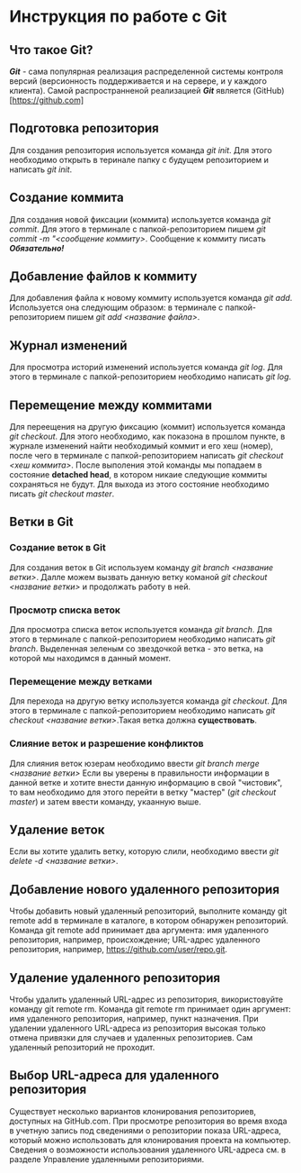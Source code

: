 # Инструкция по работе с Git

## Что такое Git?
***Git*** - сама популярная реализация распределенной системы контроля версий (версионность поддерживается и на сервере, и у каждого клиента). Самой распространненой реализацией ***Git*** является (GitHub)[https://github.com]

## Подготовка репозитория
Для создания репозитория используется команда *git init*. Для этого необходимо открыть в теринале папку с будущем репозиторием и написать *git init*.

## Создание коммита
Для создания новой фиксации (коммита) используется команда *git commit*. Для этого в терминале с папкой-репозиторием пишем *git commit -m "<сообщение коммиту>*. Сообщение к коммиту писать ***Обязательно!***

## Добавление файлов к коммиту
Для добавления файла к новому коммиту используется команда *git add*. Используется она следующим образом: в терминале с папкой-репозиторием пишем *git add <название файла>*.

## Журнал изменений
Для просмотра историй изменений используется команда *git log*. Для этого в терминале с папкой-репозиторием необходимо написать *git log*.

## Перемещение между коммитами
Для переещения на другую фиксацию (коммит) используется команда *git checkout*. Для этого необходимо, как показона в прошлом пункте, в журнале изменений найти необходимый коммит и его хеш (номер), после чего в терминале с папкой-репозиторием написать *git checkout <хеш коммита>*. После выполения этой команды мы попадаем в состояние **detached head**, в котором никаие следующие коммиты сохраняться не будут. Для выхода из этого состояние необходимо писать *git checkout master*.

## Ветки в Git

### Создание веток в Git
Для создания веток  в Git используем команду *git branch <название ветки>*.
Далле можем вызвать данную ветку команой *git checkout <название ветки>* и продолжать работу в ней.

### Просмотр списка веток
Для просмотра списка веток используется команда *git branch*. Для этого в терминале с папкой-репозиторием необходимо написать *git branch*. Выделенная зеленым со звездочкой ветка - это ветка, на которой мы находимся в данный момент.

### Перемещение между ветками
Для перехода на другую ветку используется команда *git checkout*. Для этого в терминале с папкой-репозиторием необходимо написать *git checkout <название ветки>*.Такая ветка должна **существовать**.

### Слияние веток и разрешение конфликтов
Для слияния веток юзерам необходимо ввести *git branch merge <название ветки>*
Если вы уверены в правильности информации в данной ветке и хотите внести данную информацию в свой "чистовик", то вам необходимо для этого перейти в ветку "мастер" (*git checkout master*) и затем ввести команду, укаанную выше.

## Удаление веток
Если вы хотите удалить ветку, которую слили, необходимо ввести *git delete -d <название ветки>*.

##  Добавление нового удаленного репозитория
Чтобы добавить новый удаленный репозиторий, выполните команду git remote add в терминале в каталоге, в котором обнаружен репозиторий.
Команда git remote add принимает два аргумента:
имя удаленного репозитория, например, происхождение;
URL-адрес удаленного репозитория, например, https://github.com/user/repo.git.

##  Удаление удаленного репозитория
Чтобы удалить удаленный URL-адрес из репозитория, використовуйте команду git remote rm.
Команда git remote rm принимает один аргумент:
имя удаленного репозитория, например, пункт назначения.
При удалении удаленного URL-адреса из репозитория высокая только отмена привязки для случаев и удаленных репозиториев. Сам удаленный репозиторий не проходит.

##  Выбор URL-адреса для удаленного репозитория
Существует несколько вариантов клонирования репозиториев, доступных на GitHub.com.
При просмотре репозитория во время входа в учетную запись под сведениями о репозитории показа URL-адреса, который можно использовать для клонирования проекта на компьютер.
Сведения о возможности использования удаленного URL-адреса см. в разделе Управление удаленными репозиториями.
